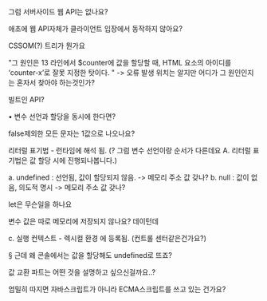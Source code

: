 그럼 서버사이드 웹 API는 없나요?

애초에 웹 API자체가 클라이언트 입장에서 동작하지 않아요? 

CSSOM(?) 트리가 뭔가요

"그 원인은 13 라인에서 $counter에 값을 할당할 때, HTML 요소의 아이디를 ‘counter-x’로 잘못 지정한 탓이다. "
-> 오류 발생 위치는 알지만 어디가 그 원인인지는 혼자서 찾아야 하는것인가?

빌트인 API?

• 변수 선언과 할당을 동시에 한다면? 

false제외한 모든 문자는 1값으로 나오나요?

리터럴 표기법 
	- 런타임에 해석 됨. (? 그럼 변수 선언이랑 순서가 다른데요
                        A. 리터럴 표기법은 값 할당 시에 진행되나봅니다.)

a. undefined : 선언됨, 값이 할당되지 않음. -> 메모리 주소 값 갖나?
b. null : 값이 없음, 의도적 명시 -> 메모리 주소 값 갖나?

let은 무슨일을 하나요

변수 값은 따로 메모리에 저장되지 않나요? 데이턴데

c. 실행 컨텍스트 - 렉시컬 환경 에 등록됨. (컨트롤 센터같은건가요?) 

§ 근데 왜 콘솔에서는 값을 할당해도 undefined로 뜨죠?

값 교환 파트는 어떤 것을 설명하고 싶으신걸까요..?

엄밀히 따지면 자바스크립트가 아니라 ECMA스크립트를 쓰고 있는 건가요?
